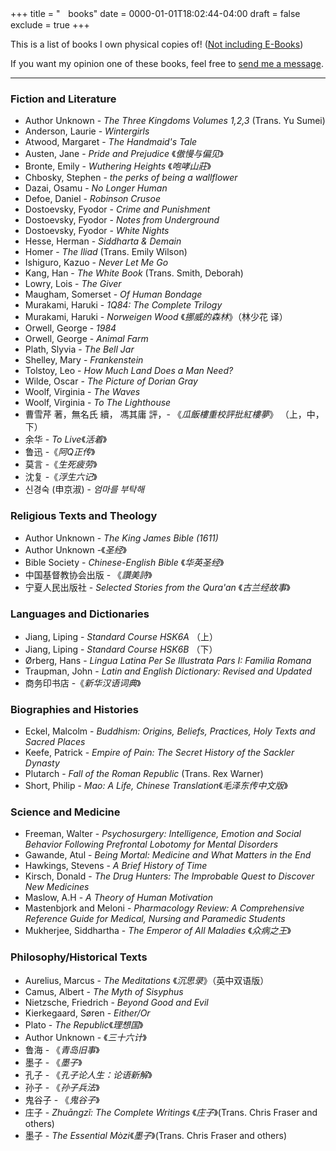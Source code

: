 +++
title = "ㅤbooks"
date = 0000-01-01T18:02:44-04:00
draft = false
exclude = true
+++

This is a list of books I own physical copies of! ([Not including E-Books](/ebooks-h))

If you want my opinion one of these books, feel free to [send me a message](/contact).

***

### Fiction and Literature
- Author Unknown - *The Three Kingdoms Volumes 1,2,3* (Trans. Yu Sumei)
- Anderson, Laurie - *Wintergirls*
- Atwood, Margaret - *The Handmaid's Tale*
- Austen, Jane - *Pride and Prejudice* 《*傲慢与偏见*》
- Bronte, Emily - *Wuthering Heights* 《*咆哮山莊*》
- Chbosky, Stephen - *the perks of being a wallflower*
- Dazai, Osamu - *No Longer Human* 
- Defoe, Daniel - *Robinson Crusoe*
- Dostoevsky, Fyodor - *Crime and Punishment*
- Dostoevsky, Fyodor - *Notes from Underground*
- Dostoevsky, Fyodor - *White Nights*
- Hesse, Herman - *Siddharta & Demain*
- Homer - *The Iliad* (Trans. Emily Wilson)
- Ishiguro, Kazuo - *Never Let Me Go*
- Kang, Han - *The White Book* (Trans. Smith, Deborah)
- Lowry, Lois - *The Giver*
- Maugham, Somerset - *Of Human Bondage*
- Murakami, Haruki - *1Q84: The Complete Trilogy*
- Murakami, Haruki - *Norweigen Wood* 《*挪威的森林*》（林少花 译）
- Orwell, George - *1984*
- Orwell, George - *Animal Farm*
- Plath, Slyvia - *The Bell Jar*
- Shelley, Mary - *Frankenstein*
- Tolstoy, Leo - *How Much Land Does a Man Need?*
- Wilde, Oscar - *The Picture of Dorian Gray*
- Woolf, Virginia - *The Waves*
- Woolf, Virginia - *To The Lighthouse*
- 曹雪芹 著，無名氏 續， 馮其庸 評，- 《*瓜飯樓重校評批紅樓夢*》 （上，中，下）
- 余华 - *To Live*《*活着*》
- 鲁迅 -《*阿Q正传*》
- 莫言 -《*生死疲劳*》
- 沈复 -《*浮生六记*》
- 신경숙 (申京淑) - *엄마를 부탁해*

### Religious Texts and Theology
- Author Unknown - *The King James Bible (1611)*
- Author Unknown -《*圣经*》
- Bible Society - *Chinese-English Bible* 《*华英圣经*》
- 中国基督教协会出版 - 《*讚美詩*》
- 宁夏人民出版社 - *Selected Stories from the Qura'an* 《*古兰经故事*》 

### Languages and Dictionaries
- Jiang, Liping - *Standard Course HSK6A* （上）
- Jiang, Liping - *Standard Course HSK6B* （下）
- Ørberg, Hans - *Lingua Latina Per Se Illustrata Pars I: Familia Romana*
- Traupman, John - *Latin and English Dictionary: Revised and Updated*
- 商务印书店 -《*新华汉语词典*》

### Biographies and Histories
- Eckel, Malcolm - *Buddhism: Origins, Beliefs, Practices, Holy Texts and Sacred Places*
- Keefe, Patrick - *Empire of Pain: The Secret History of the Sackler Dynasty*
- Plutarch - *Fall of the Roman Republic* (Trans. Rex Warner)
- Short, Philip - *Mao: A Life, Chinese Translation*《*毛泽东传中文版*》

### Science and Medicine
- Freeman, Walter - *Psychosurgery:  Intelligence, Emotion and Social Behavior Following Prefrontal Lobotomy for Mental Disorders*
- Gawande, Atul - *Being Mortal: Medicine and What Matters in the End*
- Hawkings, Stevens - *A Brief History of Time*
- Kirsch, Donald - *The Drug Hunters: The Improbable Quest to Discover New Medicines*
- Maslow, A.H - *A Theory of Human Motivation*
- Mastenbjork and Meloni - *Pharmacology Review: A Comprehensive Reference Guide for Medical, Nursing and Paramedic Students*
- Mukherjee, Siddhartha - *The Emperor of All Maladies* 《*众病之王*》

### Philosophy/Historical Texts
- Aurelius, Marcus - *The Meditations* 《*沉思录*》（英中双语版）
- Camus, Albert - *The Myth of Sisyphus*
- Nietzsche, Friedrich - *Beyond Good and Evil*
- Kierkegaard, Søren - *Either/Or* 
- Plato - *The Republic*《*理想国*》
- Author Unknown - 《*三十六计*》
- 鲁海 - 《*青岛旧事*》
- 墨子 - 《*墨子*》
- 孔子 - 《*孔子论人生：论语新解*》
- 孙子 - 《*孙子兵法*》
- 鬼谷子 - 《*鬼谷子*》
- 庄子 - *Zhuāngzǐ: The Complete Writings* 《*庄子*》(Trans. Chris Fraser and others)
- 墨子 - *The Essential Mòzi*《*墨子*》(Trans. Chris Fraser and others)

